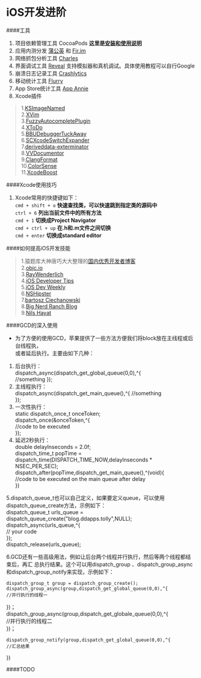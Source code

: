 iOS开发进阶
==========


####工具
1. 项目依赖管理工具 CocoaPods   **这里是[安装和使用说明](http://code4app.com/article/cocoapods-install-usage)**
2. 应用内测分发 [蒲公英](http://www.pgyer.com/) 和 [Fir.im](fir.im)
3. 网络抓包分析工具 [Charles](http://www.charlesproxy.com/)
4. 界面调试工具 [Reveal](http://revealapp.com/)  支持模拟器和真机调试。具体使用教程可以自行Google
5. 崩溃日志记录工具 [Crashlytics]()
6. 移动统计工具 [Flurry]()
7. App Store统计工具 [App Annie]()
8. Xcode插件 
  >1.[KSImageNamed]()  
  >2.[XVim]()  
  >3.[FuzzyAutocompletePlugin]()  
  >4.[XToDo]()  
  >5.[BBUDebuggerTuckAway]()  
  >6.[SCXcodeSwitchExpander]()  
  >7.[deriveddata-exterminator]()  
  >8.[VVDocumentor]()  
  >9.[ClangFormat]()  
  >10.[ColorSense]()  
  >11.[XcodeBoost]()

####Xcode使用技巧  
  1. Xcode常用的快捷键如下：  
     `cmd + shift + o`  **快速查找类，可以快速跳到指定类的源码中**  
     `ctrl + 6`  **列出当前文件中的所有方法**  
     `cmd + 1`  **切换成Project Navigator**  
     `cmd + ctrl + up`  **在.h和.m文件之间切换**   
     `cmd + enter`  **切换成standard editor**

  
####如何提高iOS开发技能
  >1.猿题库大神唐巧大大整理的[国内优秀开发者博客](https://github.com/tangqiaoboy/iOSBlogCN)  
  >2.[objc.io](http://www.objc.io/)  
  >3.[RayWenderlich](http://www.raywenderlich.com)  
  >4.[iOS Developer Tips](http://iosdevelopertips.com)  
  >5.[iOS Dev Weekly](http://iosdevweekly.com)  
  >6.[NSHipster](http://nshipster.com)  
  >7.[bartosz Ciechanowski](http://ciechanowski.me)  
  >8.[Big Nerd Ranch Blog](http://blog.bignerdranch.com)   
  >9.[Nils Hayat](http://nilsou.com/)  

  
####GCD的深入使用
  * 为了方便的使用GCD，苹果提供了一些方法方便我们将block放在主线程或后台线程执，  
或者延后执行。主要由如下几种：  
  1. 后台执行：  
   dispatch_async(dispatch_get_global_queue(0,0),^{  
	//something
});  
  2. 主线程执行：  
  dispatch_async(dispatch_get_main_queue(),^{
	//something  
});  
  3. 一次性执行：  
  static dispatch_once_t onceToken;    
  dispatch_once(&onceToken,^{  
  //code to be executed  
});  
  4. 延迟2秒执行：  
  double delayInseconds = 2.0f;  
  dispatch_time_t popTime = dispatch_time(DISPATCH_TIME_NOW,delayInseconds * NSEC_PER_SEC);  
  dispatch_after(popTime,dispatch_get_main_queue(),^(void){  
  //code to be executed on the main queue after delay  
})  

  5.dispatch_queue_t也可以自己定义，如果要定义queue，可以使用dispatch_queue_create方法，示例如下：  
  dispatch_queue_t urls_queue = dispatch_queue_create("blog.ddapps.tolly",NULL);  
  dispatch_async(urls_queue,^{  
	// your code  
});  
  dispatch_release(urls_queue);  

  6.GCD还有一些高级用法，例如让后台两个线程并行执行，然后等两个线程都结束后，再汇  总执行结果。这个可以用dispatch_group 、dispatch_group_async和dispatch_group_notify来实现，示例如下：  

	dispatch_group_t group = dispatch_group_create();  
	dispatch_group_async(group,dispatch_get_global_queue(0,0),^{  
	//并行执行的线程一  
})；  
	dispatch_group_async(group,dispatch_get_globale_queue(0,0),^{  
        //并行执行的线程二  
})；    
 
	dispatch_group_notify(group,dispatch_get_global_queue(0,0),^{  
	//汇总结果  
})  


####TODO
